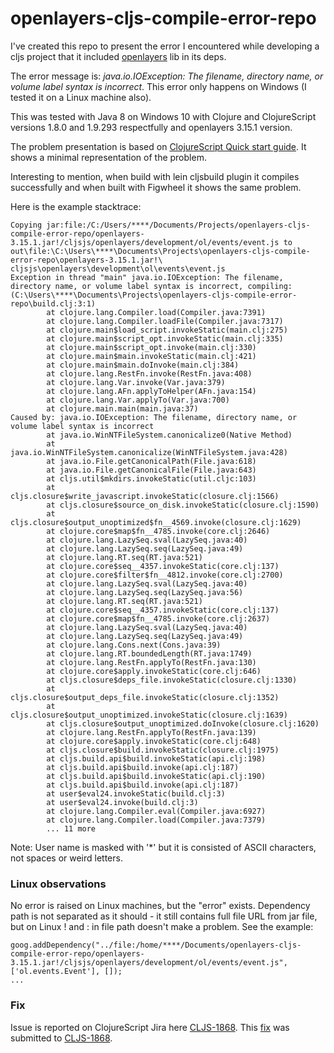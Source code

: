 # openlayers-cljs-compile-error-repo

I've created this repo to present the error I encountered while developing a cljs project that it included [openlayers](https://github.com/cljsjs/packages/tree/master/openlayers) lib in its deps.

The error message is: *java.io.IOException: The filename, directory name, or volume label syntax is incorrect*. This error only happens on Windows (I tested it on a Linux machine also).

This was tested with Java 8 on Windows 10 with Clojure and ClojureScript
versions 1.8.0 and 1.9.293 respectfully and openlayers 3.15.1 version.

The problem presentation is based on [ClojureScript Quick start guide](https://clojurescript.org/guides/quick-start). It shows a minimal representation of the problem.

Interesting to mention, when build with lein cljsbuild plugin it compiles successfully and when built with Figwheel it shows the same problem.

Here is the example stacktrace:

```
Copying jar:file:/C:/Users/****/Documents/Projects/openlayers-cljs-compile-error-repo/openlayers-3.15.1.jar!/cljsjs/openlayers/development/ol/events/event.js to out\file:\C:\Users\****\Documents\Projects\openlayers-cljs-compile-error-repo\openlayers-3.15.1.jar!\
cljsjs\openlayers\development\ol\events\event.js
Exception in thread "main" java.io.IOException: The filename, directory name, or volume label syntax is incorrect, compiling:(C:\Users\****\Documents\Projects\openlayers-cljs-compile-error-repo\build.clj:3:1)
        at clojure.lang.Compiler.load(Compiler.java:7391)
        at clojure.lang.Compiler.loadFile(Compiler.java:7317)
        at clojure.main$load_script.invokeStatic(main.clj:275)
        at clojure.main$script_opt.invokeStatic(main.clj:335)
        at clojure.main$script_opt.invoke(main.clj:330)
        at clojure.main$main.invokeStatic(main.clj:421)
        at clojure.main$main.doInvoke(main.clj:384)
        at clojure.lang.RestFn.invoke(RestFn.java:408)
        at clojure.lang.Var.invoke(Var.java:379)
        at clojure.lang.AFn.applyToHelper(AFn.java:154)
        at clojure.lang.Var.applyTo(Var.java:700)
        at clojure.main.main(main.java:37)
Caused by: java.io.IOException: The filename, directory name, or volume label syntax is incorrect
        at java.io.WinNTFileSystem.canonicalize0(Native Method)
        at java.io.WinNTFileSystem.canonicalize(WinNTFileSystem.java:428)
        at java.io.File.getCanonicalPath(File.java:618)
        at java.io.File.getCanonicalFile(File.java:643)
        at cljs.util$mkdirs.invokeStatic(util.cljc:103)
        at cljs.closure$write_javascript.invokeStatic(closure.clj:1566)
        at cljs.closure$source_on_disk.invokeStatic(closure.clj:1590)
        at cljs.closure$output_unoptimized$fn__4569.invoke(closure.clj:1629)
        at clojure.core$map$fn__4785.invoke(core.clj:2646)
        at clojure.lang.LazySeq.sval(LazySeq.java:40)
        at clojure.lang.LazySeq.seq(LazySeq.java:49)
        at clojure.lang.RT.seq(RT.java:521)
        at clojure.core$seq__4357.invokeStatic(core.clj:137)
        at clojure.core$filter$fn__4812.invoke(core.clj:2700)
        at clojure.lang.LazySeq.sval(LazySeq.java:40)
        at clojure.lang.LazySeq.seq(LazySeq.java:56)
        at clojure.lang.RT.seq(RT.java:521)
        at clojure.core$seq__4357.invokeStatic(core.clj:137)
        at clojure.core$map$fn__4785.invoke(core.clj:2637)
        at clojure.lang.LazySeq.sval(LazySeq.java:40)
        at clojure.lang.LazySeq.seq(LazySeq.java:49)
        at clojure.lang.Cons.next(Cons.java:39)
        at clojure.lang.RT.boundedLength(RT.java:1749)
        at clojure.lang.RestFn.applyTo(RestFn.java:130)
        at clojure.core$apply.invokeStatic(core.clj:646)
        at cljs.closure$deps_file.invokeStatic(closure.clj:1330)
        at cljs.closure$output_deps_file.invokeStatic(closure.clj:1352)
        at cljs.closure$output_unoptimized.invokeStatic(closure.clj:1639)
        at cljs.closure$output_unoptimized.doInvoke(closure.clj:1620)
        at clojure.lang.RestFn.applyTo(RestFn.java:139)
        at clojure.core$apply.invokeStatic(core.clj:648)
        at cljs.closure$build.invokeStatic(closure.clj:1975)
        at cljs.build.api$build.invokeStatic(api.clj:198)
        at cljs.build.api$build.invoke(api.clj:187)
        at cljs.build.api$build.invokeStatic(api.clj:190)
        at cljs.build.api$build.invoke(api.clj:187)
        at user$eval24.invokeStatic(build.clj:3)
        at user$eval24.invoke(build.clj:3)
        at clojure.lang.Compiler.eval(Compiler.java:6927)
        at clojure.lang.Compiler.load(Compiler.java:7379)
        ... 11 more
```

Note: User name is masked with '*' but it is consisted of ASCII characters, not spaces or weird letters.

### Linux observations

No error is raised on Linux machines, but the "error" exists. Dependency path is not separated as it
should - it still contains full file URL from jar file, but on Linux ! and : in file path doesn't make
a problem. See the example:

```
goog.addDependency("../file:/home/****/Documents/openlayers-cljs-compile-error-repo/openlayers-3.15.1.jar!/cljsjs/openlayers/development/ol/events/event.js", ['ol.events.Event'], []);
...
```

### Fix

Issue is reported on ClojureScript Jira here [CLJS-1868](http://dev.clojure.org/jira/browse/CLJS-1868).
This [fix](CLJS-1868.patch) was submitted to [CLJS-1868](http://dev.clojure.org/jira/browse/CLJS-1868).
